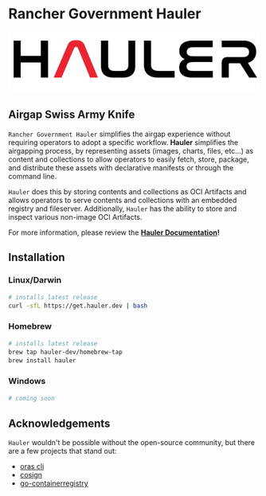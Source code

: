 # Rancher Government Hauler

![rancher-government-hauler-logo](/static/rgs-hauler-logo.png)

## Airgap Swiss Army Knife

`Rancher Government Hauler` simplifies the airgap experience without requiring operators to adopt a specific workflow. **Hauler** simplifies the airgapping process, by representing assets (images, charts, files, etc...) as content and collections to allow operators to easily fetch, store, package, and distribute these assets with declarative manifests or through the command line.

`Hauler` does this by storing contents and collections as OCI Artifacts and allows operators to serve contents and collections with an embedded registry and fileserver. Additionally, `Hauler` has the ability to store and inspect various non-image OCI Artifacts.

For more information, please review the **[Hauler Documentation](https://hauler.dev)!**

## Installation

### Linux/Darwin

```bash
# installs latest release
curl -sfL https://get.hauler.dev | bash
```

### Homebrew

```bash
# installs latest release
brew tap hauler-dev/homebrew-tap
brew install hauler
```

### Windows

```bash
# coming soon
```

## Acknowledgements

`Hauler` wouldn't be possible without the open-source community, but there are a few projects that stand out:

- [oras cli](https://github.com/oras-project/oras)
- [cosign](https://github.com/sigstore/cosign)
- [go-containerregistry](https://github.com/google/go-containerregistry)
